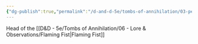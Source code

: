 ```yaml
---
{"dg-publish":true,"permalink":"/d-and-d-5e/tombs-of-annihilation/03-people-we-ve-met-np-cs/liara-portyr/","noteIcon":"","created":"2025-09-17T20:57:10.916-05:00","updated":"2025-09-24T19:19:00.681-05:00"}
---
```


Head of the [[D&D - 5e/Tombs of Annihilation/06 - Lore & Observations/Flaming Fist\|Flaming Fist]]
